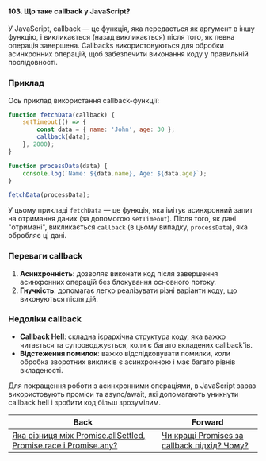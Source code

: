 #### 103. Що таке callback у JavaScript?

У JavaScript, callback — це функція, яка передається як аргумент в іншу функцію, і викликається (назад викликається) після того, як певна операція завершена. Callbacks використовуються для обробки асинхронних операцій, щоб забезпечити виконання коду у правильній послідовності.

### Приклад

Ось приклад використання callback-функції:

```javascript
function fetchData(callback) {
    setTimeout(() => {
        const data = { name: 'John', age: 30 };
        callback(data);
    }, 2000);
}

function processData(data) {
    console.log(`Name: ${data.name}, Age: ${data.age}`);
}

fetchData(processData);
```

У цьому прикладі `fetchData` — це функція, яка імітує асинхронний запит на отримання даних (за допомогою `setTimeout`). Після того, як дані "отримані", викликається `callback` (в цьому випадку, `processData`), яка обробляє ці дані.

### Переваги callback

1. **Асинхронність**: дозволяє виконати код після завершення асинхронних операцій без блокування основного потоку.
2. **Гнучкість**: допомагає легко реалізувати різні варіанти коду, що виконуються після дій.

### Недоліки callback

- **Callback Hell**: складна ієрархічна структура коду, яка важко читається та супроводжується, коли є багато вкладених callback'ів.
- **Відстеження помилок**: важко відслідковувати помилки, коли обробка зворотних викликів є асинхронною і має багато рівнів вкладеності.

Для покращення роботи з асинхронними операціями, в JavaScript зараз використовують проміси та async/await, які допомагають уникнути callback hell і зробити код більш зрозумілим.

| Back | Forward |
|---|---|
| [Яка різниця між Promise.allSettled, Promise.race і Promise.any?](/ua/middle/javascript/whats-the-difference-between-promiseallsettled-promiserace-and-promiseany.md)  | [Чи кращі Promises за callback підхід? Чому?](/ua/middle/javascript/are-promises-better-than-callbacks-why.md) |